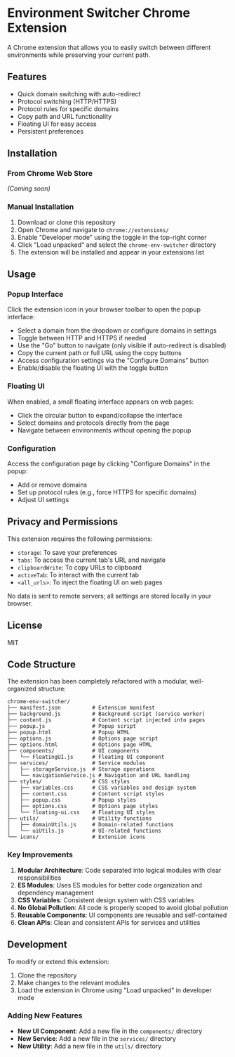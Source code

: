 # Environment Switcher Chrome Extension

A Chrome extension that allows you to easily switch between different environments while preserving your current path.

## Features

- Quick domain switching with auto-redirect
- Protocol switching (HTTP/HTTPS)
- Protocol rules for specific domains
- Copy path and URL functionality
- Floating UI for easy access
- Persistent preferences

## Installation

### From Chrome Web Store

*(Coming soon)*

### Manual Installation

1. Download or clone this repository
2. Open Chrome and navigate to `chrome://extensions/`
3. Enable "Developer mode" using the toggle in the top-right corner
4. Click "Load unpacked" and select the `chrome-env-switcher` directory
5. The extension will be installed and appear in your extensions list

## Usage

### Popup Interface

Click the extension icon in your browser toolbar to open the popup interface:

- Select a domain from the dropdown or configure domains in settings
- Toggle between HTTP and HTTPS if needed
- Use the "Go" button to navigate (only visible if auto-redirect is disabled)
- Copy the current path or full URL using the copy buttons
- Access configuration settings via the "Configure Domains" button
- Enable/disable the floating UI with the toggle button

### Floating UI

When enabled, a small floating interface appears on web pages:

- Click the circular button to expand/collapse the interface
- Select domains and protocols directly from the page
- Navigate between environments without opening the popup

### Configuration

Access the configuration page by clicking "Configure Domains" in the popup:

- Add or remove domains
- Set up protocol rules (e.g., force HTTPS for specific domains)
- Adjust UI settings

## Privacy and Permissions

This extension requires the following permissions:

- `storage`: To save your preferences
- `tabs`: To access the current tab's URL and navigate
- `clipboardWrite`: To copy URLs to clipboard
- `activeTab`: To interact with the current tab
- `<all_urls>`: To inject the floating UI on web pages

No data is sent to remote servers; all settings are stored locally in your browser.

## License

MIT 

## Code Structure

The extension has been completely refactored with a modular, well-organized structure:

```
chrome-env-switcher/
├── manifest.json          # Extension manifest
├── background.js          # Background script (service worker)
├── content.js             # Content script injected into pages
├── popup.js               # Popup script
├── popup.html             # Popup HTML
├── options.js             # Options page script
├── options.html           # Options page HTML
├── components/            # UI components
│   └── FloatingUI.js      # Floating UI component
├── services/              # Service modules
│   ├── storageService.js  # Storage operations
│   └── navigationService.js # Navigation and URL handling
├── styles/                # CSS styles
│   ├── variables.css      # CSS variables and design system
│   ├── content.css        # Content script styles
│   ├── popup.css          # Popup styles
│   ├── options.css        # Options page styles
│   └── floating-ui.css    # Floating UI styles
├── utils/                 # Utility functions
│   ├── domainUtils.js     # Domain-related functions
│   └── uiUtils.js         # UI-related functions
└── icons/                 # Extension icons
```

### Key Improvements

1. **Modular Architecture**: Code separated into logical modules with clear responsibilities
2. **ES Modules**: Uses ES modules for better code organization and dependency management
3. **CSS Variables**: Consistent design system with CSS variables
4. **No Global Pollution**: All code is properly scoped to avoid global pollution
5. **Reusable Components**: UI components are reusable and self-contained
6. **Clean APIs**: Clean and consistent APIs for services and utilities

## Development

To modify or extend this extension:

1. Clone the repository
2. Make changes to the relevant modules
3. Load the extension in Chrome using "Load unpacked" in developer mode

### Adding New Features

- **New UI Component**: Add a new file in the `components/` directory
- **New Service**: Add a new file in the `services/` directory
- **New Utility**: Add a new file in the `utils/` directory 